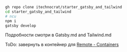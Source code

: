 ```sh
gh repo clone itechnocrat/starter_gatsby_and_tailwind
cd starter_gatsby_and_tailwind
# ncu
npm i
gatsby develop
```
Подробности смотри в Gatsby.md and Tailwind.md  

ToDo: завернуть в контейнер для [Remote - Containers](https://marketplace.visualstudio.com/items?itemName=ms-vscode-remote.remote-containers)
